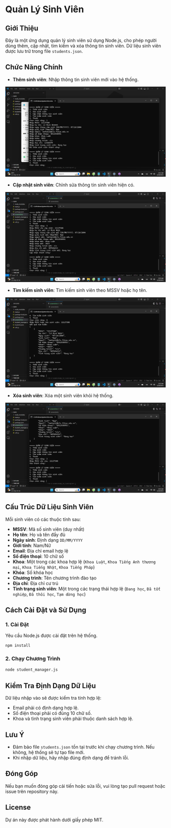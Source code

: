 # Quản Lý Sinh Viên

## Giới Thiệu
Đây là một ứng dụng quản lý sinh viên sử dụng Node.js, cho phép người dùng thêm, cập nhật, tìm kiếm và xóa thông tin sinh viên. Dữ liệu sinh viên được lưu trữ trong file `students.json`.

## Chức Năng Chính
- **Thêm sinh viên**: Nhập thông tin sinh viên mới vào hệ thống.
  
![Thêm sinh viên](https://github.com/LeMinhNhat22CLC02/QLSV/blob/main/screenshots/Nh%E1%BA%ADp%20th%C3%B4ng%20tin%20sinh%20vi%C3%AAn.png)

- **Cập nhật sinh viên**: Chỉnh sửa thông tin sinh viên hiện có.

![Cập nhật thông tin](https://github.com/LeMinhNhat22CLC02/QLSV/blob/main/screenshots/C%E1%BA%ADp%20nh%E1%BA%ADt%20th%C3%B4ng%20tin.png)

- **Tìm kiếm sinh viên**: Tìm kiếm sinh viên theo MSSV hoặc họ tên.

![Tìm kiếm sinh viên](https://github.com/LeMinhNhat22CLC02/QLSV/blob/main/screenshots/T%C3%ACm%20ki%E1%BA%BFm%20sinh%20vi%C3%AAn.png)

- **Xóa sinh viên**: Xóa một sinh viên khỏi hệ thống.

![Xóa thông tin sinh viên](https://github.com/LeMinhNhat22CLC02/QLSV/blob/main/screenshots/X%C3%B3a%20th%C3%B4ng%20tin%20sinh%20vi%C3%AAn.png)

## Cấu Trúc Dữ Liệu Sinh Viên
Mỗi sinh viên có các thuộc tính sau:
- **MSSV**: Mã số sinh viên (duy nhất)
- **Họ tên**: Họ và tên đầy đủ
- **Ngày sinh**: Định dạng `DD/MM/YYYY`
- **Giới tính**: Nam/Nữ
- **Email**: Địa chỉ email hợp lệ
- **Số điện thoại**: 10 chữ số
- **Khoa**: Một trong các khoa hợp lệ (`Khoa Luật`, `Khoa Tiếng Anh thương mại`, `Khoa Tiếng Nhật`, `Khoa Tiếng Pháp`)
- **Khóa**: Số khóa học
- **Chương trình**: Tên chương trình đào tạo
- **Địa chỉ**: Địa chỉ cư trú
- **Tình trạng sinh viên**: Một trong các trạng thái hợp lệ (`Đang học`, `Đã tốt nghiệp`, `Đã thôi học`, `Tạm dừng học`)

## Cách Cài Đặt và Sử Dụng
### 1. Cài Đặt
Yêu cầu Node.js được cài đặt trên hệ thống.

```sh
npm install
```

### 2. Chạy Chương Trình
```sh
node student_manager.js
```

## Kiểm Tra Định Dạng Dữ Liệu
Dữ liệu nhập vào sẽ được kiểm tra tính hợp lệ:
- Email phải có định dạng hợp lệ.
- Số điện thoại phải có đúng 10 chữ số.
- Khoa và tình trạng sinh viên phải thuộc danh sách hợp lệ.

## Lưu Ý
- Đảm bảo file `students.json` tồn tại trước khi chạy chương trình. Nếu không, hệ thống sẽ tự tạo file mới.
- Khi nhập dữ liệu, hãy nhập đúng định dạng để tránh lỗi.

## Đóng Góp
Nếu bạn muốn đóng góp cải tiến hoặc sửa lỗi, vui lòng tạo pull request hoặc issue trên repository này.

## License
Dự án này được phát hành dưới giấy phép MIT.


